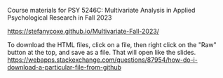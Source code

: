 Course materials for PSY 5246C: Multivariate Analysis in Applied Psychological Research in Fall 2023

https://stefanycoxe.github.io/Multivariate-Fall-2023/

To download the HTML files, click on a file, then right click on the "Raw" button at the top, and save as a file. That will open like the slides. https://webapps.stackexchange.com/questions/87954/how-do-i-download-a-particular-file-from-github

